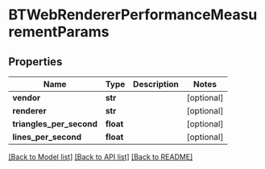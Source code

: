 # BTWebRendererPerformanceMeasurementParams

## Properties
Name | Type | Description | Notes
------------ | ------------- | ------------- | -------------
**vendor** | **str** |  | [optional] 
**renderer** | **str** |  | [optional] 
**triangles_per_second** | **float** |  | [optional] 
**lines_per_second** | **float** |  | [optional] 

[[Back to Model list]](../README.md#documentation-for-models) [[Back to API list]](../README.md#documentation-for-api-endpoints) [[Back to README]](../README.md)


